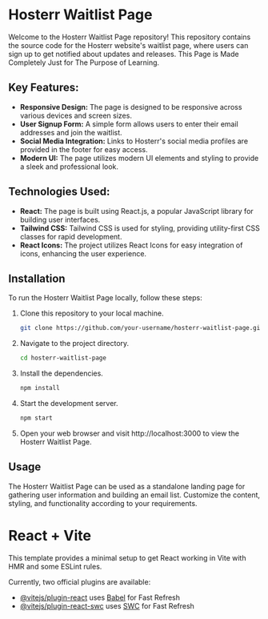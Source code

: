 # Hosterr Waitlist Page

Welcome to the Hosterr Waitlist Page repository! This repository contains the source code for the Hosterr website's waitlist page, where users can sign up to get notified about updates and releases.
This Page is Made Completely Just for The Purpose of Learning.

## Key Features:
- **Responsive Design:** The page is designed to be responsive across various devices and screen sizes.
- **User Signup Form:** A simple form allows users to enter their email addresses and join the waitlist.
- **Social Media Integration:** Links to Hosterr's social media profiles are provided in the footer for easy access.
- **Modern UI:** The page utilizes modern UI elements and styling to provide a sleek and professional look.

## Technologies Used:
- **React:** The page is built using React.js, a popular JavaScript library for building user interfaces.
- **Tailwind CSS:** Tailwind CSS is used for styling, providing utility-first CSS classes for rapid development.
- **React Icons:** The project utilizes React Icons for easy integration of icons, enhancing the user experience.

## Installation
To run the Hosterr Waitlist Page locally, follow these steps:

1. Clone this repository to your local machine.
   ```bash
   git clone https://github.com/your-username/hosterr-waitlist-page.git
   ```
2. Navigate to the project directory.
   ```bash
   cd hosterr-waitlist-page
   ```
3. Install the dependencies.
   ```bash
   npm install
   ```
4. Start the development server.
   ```bash
   npm start
   ```
5. Open your web browser and visit http://localhost:3000 to view the Hosterr Waitlist Page.

## Usage
The Hosterr Waitlist Page can be used as a standalone landing page for gathering user information and building an email list. Customize the content, styling, and functionality according to your requirements.


# React + Vite

This template provides a minimal setup to get React working in Vite with HMR and some ESLint rules.

Currently, two official plugins are available:

- [@vitejs/plugin-react](https://github.com/vitejs/vite-plugin-react/blob/main/packages/plugin-react/README.md) uses [Babel](https://babeljs.io/) for Fast Refresh
- [@vitejs/plugin-react-swc](https://github.com/vitejs/vite-plugin-react-swc) uses [SWC](https://swc.rs/) for Fast Refresh
